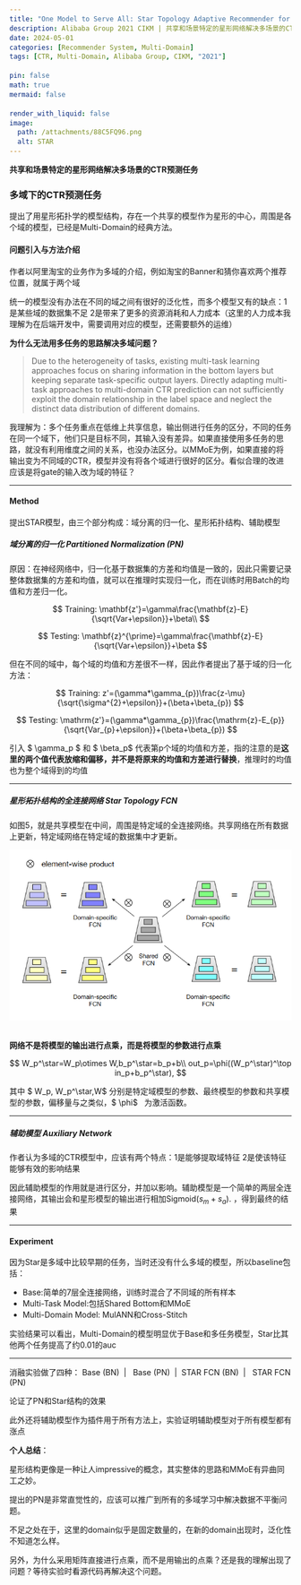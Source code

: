 ```yaml
---
title: "One Model to Serve All: Star Topology Adaptive Recommender for Multi-Domain CTR Prediction"
description: Alibaba Group 2021 CIKM | 共享和场景特定的星形网络解决多场景的CTR预测任务
date: 2024-05-01
categories: [Recommender System, Multi-Domain]
tags: [CTR, Multi-Domain, Alibaba Group, CIKM, "2021"]

pin: false
math: true
mermaid: false

render_with_liquid: false
image:
  path: /attachments/88C5FQ96.png
  alt: STAR
---
```


**共享和场景特定的星形网络解决多场景的CTR预测任务**

### **多域下的CTR预测任务**

提出了用星形拓扑学的模型结构，存在一个共享的模型作为星形的中心，周围是各个域的模型，已经是Multi-Domain的经典方法。

#### **问题引入与方法介绍**

作者以阿里淘宝的业务作为多域的介绍，例如淘宝的Banner和猜你喜欢两个推荐位置，就属于两个域

统一的模型没有办法在不同的域之间有很好的泛化性，而多个模型又有的缺点：1是某些域的数据集不足 2是带来了更多的资源消耗和人力成本（这里的人力成本我理解为在后端开发中，需要调用对应的模型，还需要额外的运维）

**为什么无法用多任务的思路解决多域问题？**

> Due to the heterogeneity of tasks, existing multi-task learning approaches focus on sharing information in the bottom layers but keeping separate task-specific output layers. Directly adapting multi-task approaches to multi-domain CTR prediction can not sufficiently exploit the domain relationship in the label space and neglect the distinct data distribution of different domains.

我理解为：多个任务重点在低维上共享信息，输出侧进行任务的区分，不同的任务在同一个域下，他们只是目标不同，其输入没有差异。如果直接使用多任务的思路，就没有利用维度之间的关系，也没办法区分。以MMoE为例，如果直接的将输出变为不同域的CTR，模型并没有将各个域进行很好的区分。看似合理的改进应该是将gate的输入改为域的特征？

***

#### **Method**

提出STAR模型，由三个部分构成：域分离的归一化、星形拓扑结构、辅助模型

##### **域分离的归一化** Partitioned Normalization (PN)

原因：在神经网络中，归一化基于数据集的方差和均值是一致的，因此只需要记录整体数据集的方差和均值，就可以在推理时实现归一化，而在训练时用Batch的均值和方差归一化。

$$
Training: \mathbf{z'}=\gamma\frac{\mathbf{z}-E}{\sqrt{Var+\epsilon}}+\beta\\
$$

$$
Testing: \mathbf{z}^{\prime}=\gamma\frac{\mathbf{z}-E}{\sqrt{Var+\epsilon}}+\beta
$$

但在不同的域中，每个域的均值和方差很不一样，因此作者提出了基于域的归一化方法：

$$
Training: z'=(\gamma*\gamma_{p})\frac{z-\mu}{\sqrt{\sigma^{2}+\epsilon}}+(\beta+\beta_{p})
$$

$$
Testing: \mathrm{z'}=(\gamma*\gamma_{p})\frac{\mathrm{z}-E_{p}}{\sqrt{Var_{p}+\epsilon}}+(\beta+\beta_{p})
$$

引入 $  \gamma_p  $ 和 $ \beta_p$ 代表第p个域的均值和方差，指的注意的是**这里的两个值代表放缩和偏移，并不是将原来的均值和方差进行替换**，推理时的均值也为整个域得到的均值

***

##### **星形拓扑结构的全连接网络 Star Topology FCN**

如图5，就是共享模型在中间，周围是特定域的全连接网络。共享网络在所有数据上更新，特定域网络在特定域的数据集中才更新。

![\<img alt="" data-attachment-key="XNKWS4HE" width="711" height="431" src="attachments/88C5FQ96.png" ztype="zimage">](/attachments/88C5FQ96.png)  

**网络不是将模型的输出进行点乘，而是将模型的参数进行点乘**

$$
W_p^\star=W_p\otimes W,b_p^\star=b_p+b\\
out_p=\phi((W_p^\star)^\top in_p+b_p^\star),
$$

其中 $ W_p, W_p^\star,W$ 分别是特定域模型的参数、最终模型的参数和共享模型的参数，偏移量与之类似，$ \phi$   为激活函数。

***

##### 辅助模型 Auxiliary Network

作者认为多域的CTR模型中，应该有两个特点：1是能够提取域特征 2是使该特征能够有效的影响结果

因此辅助模型的作用就是进行区分，并加以影响。辅助模型是一个简单的两层全连接网络，其输出会和星形模型的输出进行相加$\mathrm{Sigmoid}(s_{m}+s_{a}).$ ，得到最终的结果

***

#### **Experiment**

因为Star是多域中比较早期的任务，当时还没有什么多域的模型，所以baseline包括：

*   Base:简单的7层全连接网络，训练时混合了不同域的所有样本
*   Multi-Task Model:包括Shared Bottom和MMoE
*   Multi-Domain Model: MulANN和Cross-Stitch

实验结果可以看出，Multi-Domain的模型明显优于Base和多任务模型，Star比其他两个任务提高了约0.01的auc

***

消融实验做了四种： Base (BN)  |   Base (PN)  |  STAR FCN (BN)  |   STAR FCN (PN)

论证了PN和Star结构的效果

此外还将辅助模型作为插件用于所有方法上，实验证明辅助模型对于所有模型都有涨点

**个人总结**：

星形结构更像是一种让人impressive的概念，其实整体的思路和MMoE有异曲同工之妙。

提出的PN是非常直觉性的，应该可以推广到所有的多域学习中解决数据不平衡问题。

不足之处在于，这里的domain似乎是固定数量的，在新的domain出现时，泛化性不知道怎么样。

另外，为什么采用矩阵直接进行点乘，而不是用输出的点乘？还是我的理解出现了问题？等待实验时看源代码再解决这个问题。
